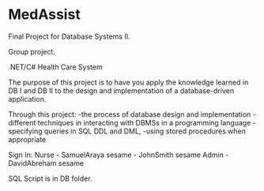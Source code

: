 # MedAssist
Final Project for Database Systems II. 

Group project. 

.NET/C# Health Care System

The purpose of this project is to have you apply the knowledge learned in DB I and DB II to the design and implementation of a database-driven application. 

Through this project:
-the process of database design and implementation 
-different techniques in interacting with DBMSs in a programming language
-specifying queries in SQL DDL and DML,
-using stored procedures when appropriate

Sign In:
	Nurse - SamuelAraya sesame
		 - JohnSmith sesame
	Admin - DavidAbreham sesame

SQL Script is in DB folder.
